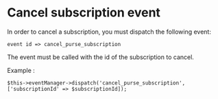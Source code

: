 # Cancel subscription event

In order to cancel a subscription, you must dispatch the following event:

    event id => cancel_purse_subscription

The event must be called with the id of the subscription to cancel.

Example :

    $this->eventManager->dispatch('cancel_purse_subscription', ['subscriptionId' => $subscriptionId]);
